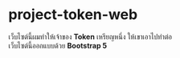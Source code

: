 # project-token-web  

เว็บไซต์นี้ผมทำให้เจ้าของ **Token** เหรียญหนึ่ง ให้เขาเอาไปทำต่อ  
เว็บไซต์นี้ออกแบบด้วย **Bootstrap 5**
